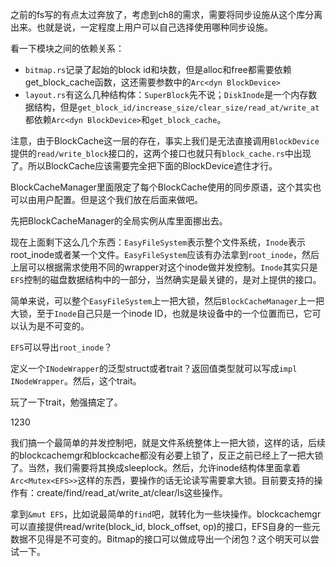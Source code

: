 之前的fs写的有点太过奔放了，考虑到ch8的需求，需要将同步设施从这个库分离出来。也就是说，一定程度上用户可以自己选择使用哪种同步设施。

看一下模块之间的依赖关系：

* `bitmap.rs`记录了起始的block id和块数，但是alloc和free都需要依赖get_block_cache函数，这还需要参数中的`Arc<dyn BlockDevice>`
* `layout.rs`有这么几种结构体：`SuperBlock`先不说；`DiskInode`是一个内存数据结构，但是`get_block_id/increase_size/clear_size/read_at/write_at`都依赖`Arc<dyn BlockDevice>`和`get_block_cache`。

注意，由于BlockCache这一层的存在，事实上我们是无法直接调用`BlockDevice`提供的`read/write_block`接口的，这两个接口也就只有`block_cache.rs`中出现了。所以BlockCache应该需要完全把下面的BlockDevice遮住才行。

BlockCacheManager里面限定了每个BlockCache使用的同步原语，这个其实也可以由用户配置。但是这个我们放在后面来做吧。

先把BlockCacheManager的全局实例从库里面挪出去。

现在上面剩下这么几个东西：`EasyFileSystem`表示整个文件系统，`Inode`表示root_inode或者某一个文件。`EasyFileSystem`应该有办法拿到`root_inode`，然后上层可以根据需求使用不同的wrapper对这个inode做并发控制。`Inode`其实只是`EFS`控制的磁盘数据结构中的一部分，当然确实是最关键的，是对上提供的接口。

简单来说，可以整个`EasyFileSystem`上一把大锁，然后`BlockCacheManager`上一把大锁，至于`Inode`自己只是一个inode ID，也就是块设备中的一个位置而已，它可以认为是不可变的。



`EFS`可以导出`root_inode`？

定义一个`INodeWrapper`的泛型struct或者trait？返回值类型就可以写成`impl INodeWrapper`。然后，这个trait。

玩了一下trait，勉强搞定了。





1230

我们搞一个最简单的并发控制吧，就是文件系统整体上一把大锁，这样的话，后续的blockcachemgr和blockcache都没有必要上锁了，反正之前已经上了一把大锁了。当然，我们需要将其换成sleeplock。然后，允许inode结构体里面拿着`Arc<Mutex<EFS>>`这样的东西，要操作的话无论读写需要拿大锁。目前要支持的操作有：create/find/read_at/write_at/clear/ls这些操作。

拿到`&mut EFS`，比如说最简单的`find`吧，就转化为一些块操作。blockcachemgr可以直接提供read/write(block_id, block_offset, op)的接口，EFS自身的一些元数据不见得是不可变的。Bitmap的接口可以做成导出一个闭包？这个明天可以尝试一下。